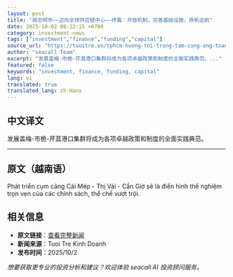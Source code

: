 ```yaml
---
layout: post
title: "胡志明市——迈向全球供应链中心——终篇：开放机制，完善基础设施，扬帆远航"
date: 2025-10-02 08:22:15 +0700
category: investment-news
tags: ["investment","finance","funding","capital"]
source_url: "https://tuoitre.vn/tphcm-huong-toi-trung-tam-cung-ung-toan-cau-ky-cuoi-mo-co-che-thong-ha-tang-vuon-bien-lon-20251001225203068.htm"
author: "seacall Team"
excerpt: "发展盖梅-市桅-芹苴港口集群将成为各项卓越政策和制度的全面实践典范。..."
featured: false
keywords: "investment, finance, funding, capital"
lang: vi
translated: true
translated_lang: zh-Hans
---
```


## 中文译文

发展盖梅-市桅-芹苴港口集群将成为各项卓越政策和制度的全面实践典范。

---

## 原文（越南语）

Phát triển cụm cảng Cái Mép - Thị Vải - Cần Giờ sẽ là điển hình thể nghiệm trọn vẹn của các chính sách, thể chế vượt trội.

## 相关信息

- **原文链接**：[查看完整新闻](https://tuoitre.vn/tphcm-huong-toi-trung-tam-cung-ung-toan-cau-ky-cuoi-mo-co-che-thong-ha-tang-vuon-bien-lon-20251001225203068.htm)
- **新闻来源**：Tuoi Tre Kinh Doanh
- **发布时间**：2025/10/2

*想要获取更专业的投资分析和建议？欢迎体验 seacall AI 投资顾问服务。*